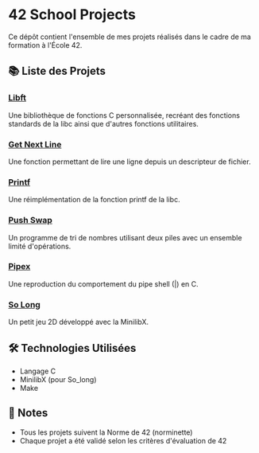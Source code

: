 # 42 School Projects

Ce dépôt contient l'ensemble de mes projets réalisés dans le cadre de ma formation à l'École 42.

## 📚 Liste des Projets

### [Libft](https://github.com/antoninpicard/42_libft)
Une bibliothèque de fonctions C personnalisée, recréant des fonctions standards de la libc ainsi que d'autres fonctions utilitaires.

### [Get Next Line](https://github.com/antoninpicard/42_get_next_line)
Une fonction permettant de lire une ligne depuis un descripteur de fichier.

### [Printf](https://github.com/antoninpicard/42_printf)
Une réimplémentation de la fonction printf de la libc.

### [Push Swap](https://github.com/antoninpicard/42_push_swap)
Un programme de tri de nombres utilisant deux piles avec un ensemble limité d'opérations.

### [Pipex](https://github.com/antoninpicard/42_pipex)
Une reproduction du comportement du pipe shell (|) en C.

### [So Long](https://github.com/antoninpicard/42_so_long)
Un petit jeu 2D développé avec la MinilibX.

## 🛠 Technologies Utilisées
- Langage C
- MinilibX (pour So_long)
- Make

## 📝 Notes
- Tous les projets suivent la Norme de 42 (norminette)
- Chaque projet a été validé selon les critères d'évaluation de 42
